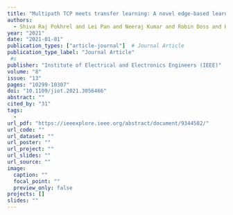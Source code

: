 ```yaml
---
title: "Multipath TCP meets transfer learning: A novel edge-based learning for industrial IoT"
authors:
  - Shiva Raj Pokhrel and Lei Pan and Neeraj Kumar and Robin Doss and Hai L Vu
year: "2021"
date: "2021-01-01"
publication_types: ["article-journal"]  # Journal Article
publication_type_label: "Journal Article"
 #s
publisher: "Institute of Electrical and Electronics Engineers (IEEE)"
volume: "8"
issue: "13"
pages: "10299-10307"
doi: "10.1109/jiot.2021.3056466"
abstract: ""
cited_by: "31"
tags:
  - 
url_pdf: "https://ieeexplore.ieee.org/abstract/document/9344582/"
url_code: ""
url_dataset: ""
url_poster: ""
url_project: ""
url_slides: ""
url_source: ""
image:
  caption: ""
  focal_point: ""
  preview_only: false
projects: []
slides: ""
---
```

